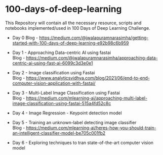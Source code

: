 # 100-days-of-deep-learning
This Repository will contain all the necessary resource, scripts and notebooks implemented/used in 100 Days of Deep Learning Challenge.

* Day 0 Blog - https://medium.com/@jwalapuramnarasimha/getting-started-with-100-days-of-deep-learning-e92b98c6b959

* Day 1 - Approaching Data-centric AI using fastai <br />
  Blog - https://medium.com/@jwalapuramnarasimha/approaching-data-centric-ai-using-fast-ai-6099c3d3e0e1
  
* Day 2 - Image classification using Fastai <br />
  Blog - https://www.analyticsvidhya.com/blog/2021/06/end-to-end-computer-vision-application-with-fastai/

* Day 3 - Multi-Label Image Classification using Fastai <br />
  Blog - https://medium.com/mlearning-ai/approaching-multi-label-image-classification-using-fastai-515a4fd52c8c
  
* Day 4 - Image Regression - Keypoint detection model <br />
   
* Day 5 - Training an unknown-label detecting image classifier <br />
  Blog - https://medium.com/mlearning-ai/heres-how-you-should-train-an-intelligent-classifier-model-be705c001fb2
  
* Day 6 - Exploring techniques to tran state-of-the-art computer vision model <br />

